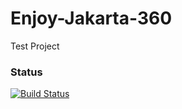 # Enjoy-Jakarta-360
Test Project

### Status
[![Build Status](https://travis-ci.org/garvield-reaver/Enjoy-Jakarta-360.svg?branch=develop)](https://travis-ci.org/garvield-reaver/Enjoy-Jakarta-360)